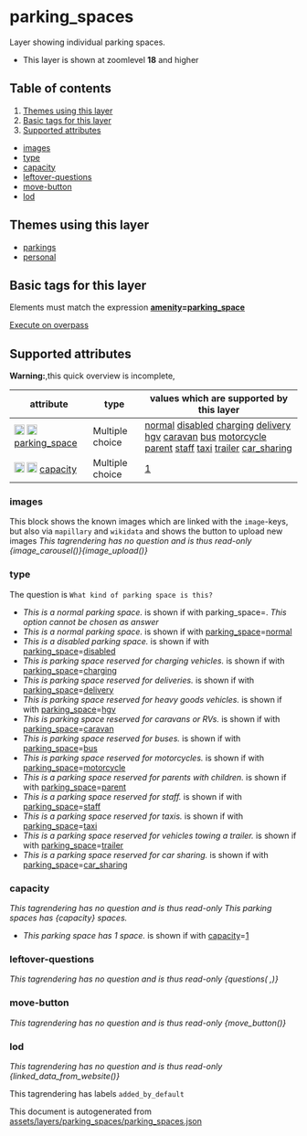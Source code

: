 [//]: # (WARNING: this file is automatically generated. Please find the sources at the bottom and edit those sources)

# parking_spaces

Layer showing individual parking spaces.

 - This layer is shown at zoomlevel **18** and higher

## Table of contents

1. [Themes using this layer](#themes-using-this-layer)
2. [Basic tags for this layer](#basic-tags-for-this-layer)
3. [Supported attributes](#supported-attributes)
  - [images](#images)
  - [type](#type)
  - [capacity](#capacity)
  - [leftover-questions](#leftover-questions)
  - [move-button](#move-button)
  - [lod](#lod)

## Themes using this layer

 - [parkings](https://mapcomplete.org/parkings)
 - [personal](https://mapcomplete.org/personal)

## Basic tags for this layer

Elements must match the expression **<a href='https://wiki.openstreetmap.org/wiki/Key:amenity' target='_blank'>amenity</a>=<a href='https://wiki.openstreetmap.org/wiki/Tag:amenity%3Dparking_space' target='_blank'>parking_space</a>**

[Execute on overpass](http://overpass-turbo.eu/?Q=%5Bout%3Ajson%5D%5Btimeout%3A90%5D%3B%28%20%20%20%20nwr%5B%22amenity%22%3D%22parking_space%22%5D%28%7B%7Bbbox%7D%7D%29%3B%0A%29%3Bout%20body%3B%3E%3Bout%20skel%20qt%3B)

## Supported attributes

**Warning:**,this quick overview is incomplete,

| attribute | type | values which are supported by this layer |
-----|-----|----- |
| <a target="_blank" href='https://taginfo.openstreetmap.org/keys/parking_space#values'><img src='https://mapcomplete.org/assets/svg/search.svg' height='18px'></a> <a target="_blank" href='https://taghistory.raifer.tech/?#***/parking_space/'><img src='https://mapcomplete.org/assets/svg/statistics.svg' height='18px'></a> [parking_space](https://wiki.openstreetmap.org/wiki/Key:parking_space) | Multiple choice | [normal](https://wiki.openstreetmap.org/wiki/Tag:parking_space%3Dnormal) [disabled](https://wiki.openstreetmap.org/wiki/Tag:parking_space%3Ddisabled) [charging](https://wiki.openstreetmap.org/wiki/Tag:parking_space%3Dcharging) [delivery](https://wiki.openstreetmap.org/wiki/Tag:parking_space%3Ddelivery) [hgv](https://wiki.openstreetmap.org/wiki/Tag:parking_space%3Dhgv) [caravan](https://wiki.openstreetmap.org/wiki/Tag:parking_space%3Dcaravan) [bus](https://wiki.openstreetmap.org/wiki/Tag:parking_space%3Dbus) [motorcycle](https://wiki.openstreetmap.org/wiki/Tag:parking_space%3Dmotorcycle) [parent](https://wiki.openstreetmap.org/wiki/Tag:parking_space%3Dparent) [staff](https://wiki.openstreetmap.org/wiki/Tag:parking_space%3Dstaff) [taxi](https://wiki.openstreetmap.org/wiki/Tag:parking_space%3Dtaxi) [trailer](https://wiki.openstreetmap.org/wiki/Tag:parking_space%3Dtrailer) [car_sharing](https://wiki.openstreetmap.org/wiki/Tag:parking_space%3Dcar_sharing) |
| <a target="_blank" href='https://taginfo.openstreetmap.org/keys/capacity#values'><img src='https://mapcomplete.org/assets/svg/search.svg' height='18px'></a> <a target="_blank" href='https://taghistory.raifer.tech/?#***/capacity/'><img src='https://mapcomplete.org/assets/svg/statistics.svg' height='18px'></a> [capacity](https://wiki.openstreetmap.org/wiki/Key:capacity) | Multiple choice | [1](https://wiki.openstreetmap.org/wiki/Tag:capacity%3D1) |

### images
This block shows the known images which are linked with the `image`-keys, but also via `mapillary` and `wikidata` and shows the button to upload new images
_This tagrendering has no question and is thus read-only_
*{image_carousel()}{image_upload()}*

### type

The question is `What kind of parking space is this?`

 -  *This is a normal parking space.* is shown if with parking_space=. _This option cannot be chosen as answer_
 -  *This is a normal parking space.* is shown if with <a href='https://wiki.openstreetmap.org/wiki/Key:parking_space' target='_blank'>parking_space</a>=<a href='https://wiki.openstreetmap.org/wiki/Tag:parking_space%3Dnormal' target='_blank'>normal</a>
 -  *This is a disabled parking space.* is shown if with <a href='https://wiki.openstreetmap.org/wiki/Key:parking_space' target='_blank'>parking_space</a>=<a href='https://wiki.openstreetmap.org/wiki/Tag:parking_space%3Ddisabled' target='_blank'>disabled</a>
 -  *This is parking space reserved for charging vehicles.* is shown if with <a href='https://wiki.openstreetmap.org/wiki/Key:parking_space' target='_blank'>parking_space</a>=<a href='https://wiki.openstreetmap.org/wiki/Tag:parking_space%3Dcharging' target='_blank'>charging</a>
 -  *This is parking space reserved for deliveries.* is shown if with <a href='https://wiki.openstreetmap.org/wiki/Key:parking_space' target='_blank'>parking_space</a>=<a href='https://wiki.openstreetmap.org/wiki/Tag:parking_space%3Ddelivery' target='_blank'>delivery</a>
 -  *This is parking space reserved for heavy goods vehicles.* is shown if with <a href='https://wiki.openstreetmap.org/wiki/Key:parking_space' target='_blank'>parking_space</a>=<a href='https://wiki.openstreetmap.org/wiki/Tag:parking_space%3Dhgv' target='_blank'>hgv</a>
 -  *This is parking space reserved for caravans or RVs.* is shown if with <a href='https://wiki.openstreetmap.org/wiki/Key:parking_space' target='_blank'>parking_space</a>=<a href='https://wiki.openstreetmap.org/wiki/Tag:parking_space%3Dcaravan' target='_blank'>caravan</a>
 -  *This is parking space reserved for buses.* is shown if with <a href='https://wiki.openstreetmap.org/wiki/Key:parking_space' target='_blank'>parking_space</a>=<a href='https://wiki.openstreetmap.org/wiki/Tag:parking_space%3Dbus' target='_blank'>bus</a>
 -  *This is parking space reserved for motorcycles.* is shown if with <a href='https://wiki.openstreetmap.org/wiki/Key:parking_space' target='_blank'>parking_space</a>=<a href='https://wiki.openstreetmap.org/wiki/Tag:parking_space%3Dmotorcycle' target='_blank'>motorcycle</a>
 -  *This is a parking space reserved for parents with children.* is shown if with <a href='https://wiki.openstreetmap.org/wiki/Key:parking_space' target='_blank'>parking_space</a>=<a href='https://wiki.openstreetmap.org/wiki/Tag:parking_space%3Dparent' target='_blank'>parent</a>
 -  *This is a parking space reserved for staff.* is shown if with <a href='https://wiki.openstreetmap.org/wiki/Key:parking_space' target='_blank'>parking_space</a>=<a href='https://wiki.openstreetmap.org/wiki/Tag:parking_space%3Dstaff' target='_blank'>staff</a>
 -  *This is a parking space reserved for taxis.* is shown if with <a href='https://wiki.openstreetmap.org/wiki/Key:parking_space' target='_blank'>parking_space</a>=<a href='https://wiki.openstreetmap.org/wiki/Tag:parking_space%3Dtaxi' target='_blank'>taxi</a>
 -  *This is a parking space reserved for vehicles towing a trailer.* is shown if with <a href='https://wiki.openstreetmap.org/wiki/Key:parking_space' target='_blank'>parking_space</a>=<a href='https://wiki.openstreetmap.org/wiki/Tag:parking_space%3Dtrailer' target='_blank'>trailer</a>
 -  *This is a parking space reserved for car sharing.* is shown if with <a href='https://wiki.openstreetmap.org/wiki/Key:parking_space' target='_blank'>parking_space</a>=<a href='https://wiki.openstreetmap.org/wiki/Tag:parking_space%3Dcar_sharing' target='_blank'>car_sharing</a>

### capacity

_This tagrendering has no question and is thus read-only_
*This parking spaces has {capacity} spaces.*

 -  *This parking space has 1 space.* is shown if with <a href='https://wiki.openstreetmap.org/wiki/Key:capacity' target='_blank'>capacity</a>=<a href='https://wiki.openstreetmap.org/wiki/Tag:capacity%3D1' target='_blank'>1</a>

### leftover-questions

_This tagrendering has no question and is thus read-only_
*{questions( ,)}*

### move-button

_This tagrendering has no question and is thus read-only_
*{move_button()}*

### lod

_This tagrendering has no question and is thus read-only_
*{linked_data_from_website()}*

This tagrendering has labels 
`added_by_default`


This document is autogenerated from [assets/layers/parking_spaces/parking_spaces.json](https://source.mapcomplete.org/MapComplete/MapComplete/src/branch/develop/assets/layers/parking_spaces/parking_spaces.json)
